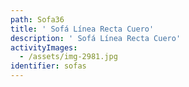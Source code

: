 ```yaml
---
path: Sofa36
title: ' Sofá Línea Recta Cuero'
description: ' Sofá Línea Recta Cuero'
activityImages:
  - /assets/img-2981.jpg
identifier: sofas
---
```


